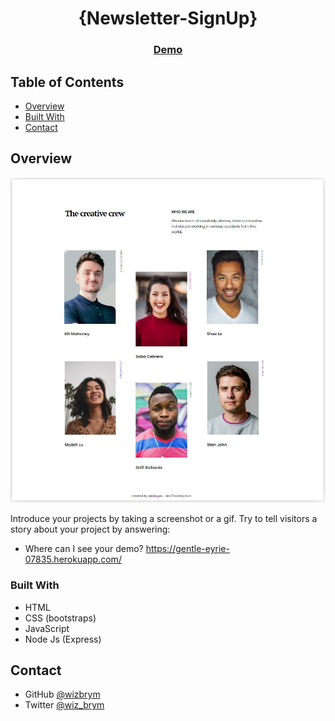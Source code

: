 # 
<!-- Please update value in the {}  -->

<h1 align="center">{Newsletter-SignUp}</h1>

<div align="center">
  <h3>
    <a href="https://gentle-eyrie-07835.herokuapp.com">
      Demo
    </a>
  </h3>
</div>

<!-- TABLE OF CONTENTS -->

## Table of Contents

- [Overview](#overview)
- [Built With](#built-with)
- [Contact](#contact)

<!-- OVERVIEW -->

## Overview

![screenshot](https://github.com/WizBrym/devChallenge-MyTeamPage/blob/main/MyTeamPageScreenshot%20.jpg)

Introduce your projects by taking a screenshot or a gif. Try to tell visitors a story about your project by answering:

- Where can I see your demo? https://gentle-eyrie-07835.herokuapp.com/

### Built With

<!-- This section should list any major frameworks that you built your project using. Here are a few examples.-->

- HTML
- CSS (bootstraps)
- JavaScript
- Node Js (Express)

## Contact

- GitHub [@wizbrym](https://github.com/wizbrym)
- Twitter [@wiz_brym](https://twitter.com/wiz_brym)
